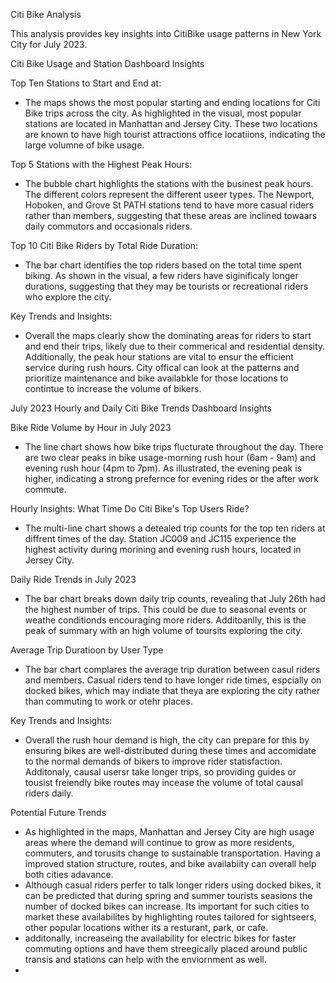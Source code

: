 Citi Bike Analysis

This analysis provides key insights into CitiBike usage patterns in New York City for July 2023. 

Citi Bike Usage and Station Dashboard Insights 

Top Ten Stations to Start and End at:
- The maps shows the most popular starting and ending locations for Citi Bike trips across the city. As highlighted in the visual, most popular stations are located in Manhattan and Jersey City. These two locations are known to have high tourist attractions office locatiions, indicating the large volumne of bike usage. 

Top 5 Stations with the Highest Peak Hours:
- The bubble chart highlights the stations with the businest peak hours. The different colors represent the different useer types. The Newport, Hoboken, and Grove St PATH stations tend to have more casual riders rather than members, suggesting that these areas are inclined towaars daily commutors and occasionals riders. 

Top 10 Citi Bike Riders by Total Ride Duration:
- The bar chart identifies the top riders based on the total time spent biking. As shown in the visual, a few riders have siginificaly longer durations, suggesting that they may be tourists or recreational riders who explore the city. 

Key Trends and Insights:
- Overall the maps clearly show the dominating areas for riders to start and end their trips, likely due to their commerical and residential density. Additionally, the peak hour stations are vital to ensur the efficient service during rush hours. City offical can look at the patterns and prioritize maintenance and bike availabkle for those locations to contintue to increase the volume of bikers. 

July 2023 Hourly and Daily Citi Bike Trends Dashboard Insights 

Bike Ride Volume by Hour in July 2023
- The line chart shows how bike trips flucturate throughout the day. There are two clear peaks in bike usage-morning rush hour (6am - 9am) and evening rush hour (4pm to 7pm). As illustrated, the evening peak is higher, indicating a strong prefernce for evening rides or the after work commute. 

Hourly Insights: What Time Do Citi Bike's Top Users Ride?
- The multi-line chart shows a detealed trip counts for the top ten riders at diffrent times of the day. Station JC009 and JC115 experience the highest activity during morining and evening rush hours, located in Jersey City. 

Daily Ride Trends in July 2023
- The bar chart breaks down daily trip counts, revealing that July 26th had the highest number of trips. This could be due to seasonal events or weathe conditionds encouraging more riders. Additoanlly, this is the peak of summary with an high volume of toursits exploring the city.

Average Trip Duratioon by User Type
- The bar chart complares the average trip duration between casul riders and members. Casual riders tend to have longer ride times, espcially on docked bikes, which may indiate that theya are exploring the city rather than commuting to work or otehr places.

Key Trends and Insights:
- Overall the rush hour demand is  high, the city can prepare for this by ensuring bikes are well-distributed during these times and accomidate  to the normal demands of bikers to improve rider statisfaction. Additonaly, causal usersr take longer trips, so providing guides or tousist freiendly bike routes may incease the volume of total causal riders daily. 


Potential Future Trends
- As highlighted in the maps, Manhattan and Jersey City are high usage areas where the demand will continue to grow as more residents, commuters, and torusits change to sustainable transportation. Having a improved station structure, routes, and bike availabiity can overall help both cities adavance. 
- Although casual riders perfer to talk longer riders using docked bikes, it can be predicted that during spring and summer tourists seasions the number of docked bikes can increase. Its important for such cities to market these availabilites by highlighting routes tailored for sightseers, other popular locations wither its a resturant, park, or cafe. 
- additonally, increaseing the availability for electric bikes for faster commuting options and have them streegically placed around public transis and stations can help with the enviornment as well. 
- 